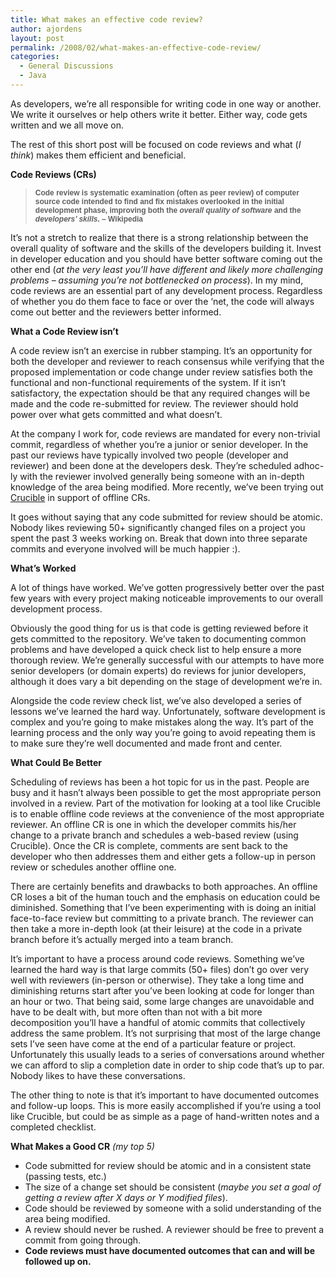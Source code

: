 ```yaml
---
title: What makes an effective code review?
author: ajordens
layout: post
permalink: /2008/02/what-makes-an-effective-code-review/
categories:
  - General Discussions
  - Java
---
```

As developers, we&#8217;re all responsible for writing code in one way or another. We write it ourselves or help others write it better. Either way, code gets written and we all move on.

The rest of this short post will be focused on code reviews and what (<span style="font-style: italic;">I think</span>) makes them efficient and beneficial.

**Code Reviews (CRs)**

> <p style="font: 12.0px Helvetica">
>   <strong>Code review is systematic examination (often as peer review) of computer source code intended to find and fix mistakes overlooked in the initial development phase, improving both the <span style="font-style: italic;">overall quality of software</span> and the <span style="font-style: italic;">developers&#8217; skills</span>. &#8211;</strong> <strong>Wikipedia</strong>
> </p>

It&#8217;s not a stretch to realize that there is a strong relationship between the overall quality of software and the skills of the developers building it. Invest in developer education and you should have better software coming out the other end (<span style="font-style: italic;">at the very least you&#8217;ll have different and likely more challenging problems &#8211; assuming you&#8217;re not bottlenecked on process</span>). In my mind, code reviews are an essential part of any development process. Regardless of whether you do them face to face or over the &#8216;net, the code will always come out better and the reviewers better informed.

**What a Code Review isn&#8217;t**

A code review isn&#8217;t an exercise in rubber stamping. It&#8217;s an opportunity for both the developer and reviewer to reach consensus while verifying that the proposed implementation or code change under review satisfies both the functional and non-functional requirements of the system. If it isn&#8217;t satisfactory, the expectation should be that any required changes will be made and the code re-submitted for review. The reviewer should hold power over what gets committed and what doesn&#8217;t.

At the company I work for, code reviews are mandated for every non-trivial commit, regardless of whether you&#8217;re a junior or senior developer. In the past our reviews have typically involved two people (developer and reviewer) and been done at the developers desk. They&#8217;re scheduled adhoc-ly with the reviewer involved generally being someone with an in-depth knowledge of the area being modified. More recently, we&#8217;ve been trying out [Crucible][1] in support of offline CRs.

It goes without saying that any code submitted for review should be atomic. Nobody likes reviewing 50+ significantly changed files on a project you spent the past 3 weeks working on. Break that down into three separate commits and everyone involved will be much happier :).

**What&#8217;s Worked**

A lot of things have worked. We&#8217;ve gotten progressively better over the past few years with every project making noticeable improvements to our overall development process.

Obviously the good thing for us is that code is getting reviewed before it gets committed to the repository. We&#8217;ve taken to documenting common problems and have developed a quick check list to help ensure a more thorough review. We&#8217;re generally successful with our attempts to have more senior developers (or domain experts) do reviews for junior developers, although it does vary a bit depending on the stage of development we&#8217;re in.

Alongside the code review check list, we&#8217;ve also developed a series of lessons we&#8217;ve learned the hard way. Unfortunately, software development is complex and you&#8217;re going to make mistakes along the way. It&#8217;s part of the learning process and the only way you&#8217;re going to avoid repeating them is to make sure they&#8217;re well documented and made front and center.

**What Could Be Better**

Scheduling of reviews has been a hot topic for us in the past. People are busy and it hasn&#8217;t always been possible to get the most appropriate person involved in a review. Part of the motivation for looking at a tool like Crucible is to enable offline code reviews at the convenience of the most appropriate reviewer. An offline CR is one in which the developer commits his/her change to a private branch and schedules a web-based review (using Crucible). Once the CR is complete, comments are sent back to the developer who then addresses them and either gets a follow-up in person review or schedules another offline one.

There are certainly benefits and drawbacks to both approaches. An offline CR loses a bit of the human touch and the emphasis on education could be diminished. Something that I&#8217;ve been experimenting with is doing an initial face-to-face review but committing to a private branch. The reviewer can then take a more in-depth look (at their leisure) at the code in a private branch before it&#8217;s actually merged into a team branch.

It&#8217;s important to have a process around code reviews. Something we&#8217;ve learned the hard way is that large commits (50+ files) don&#8217;t go over very well with reviewers (in-person or otherwise). They take a long time and diminishing returns start after you&#8217;ve been looking at code for longer than an hour or two. That being said, some large changes are unavoidable and have to be dealt with, but more often than not with a bit more decomposition you&#8217;ll have a handful of atomic commits that collectively address the same problem. It&#8217;s not surprising that most of the large change sets I&#8217;ve seen have come at the end of a particular feature or project. Unfortunately this usually leads to a series of conversations around whether we can afford to slip a completion date in order to ship code that&#8217;s up to par. Nobody likes to have these conversations.

The other thing to note is that it&#8217;s important to have documented outcomes and follow-up loops. This is more easily accomplished if you&#8217;re using a tool like Crucible, but could be as simple as a page of hand-written notes and a completed checklist.

**What Makes a Good CR** <span style="font-style: italic;">(my top 5)</span>

  * **<span style="font-weight: normal;">Code submitted for review should be atomic and in a consistent state (passing tests, etc.)</span>**
  * **<span style="font-weight: normal;">The size of a change set should be consistent (<span style="font-style: italic;">maybe you set a goal of getting a review after X days or Y modified files</span>).</span>**
  * <span style="font-weight: normal;">Code should be reviewed by someone with a solid understanding of the area being modified.</span>
  * <span style="font-weight: normal;">A review should never be rushed. A reviewer should be free to prevent a commit from going through.</span>
  * **Code reviews must have documented outcomes that can and will be followed up on.**

 [1]: http://www.atlassian.com/software/crucible/